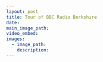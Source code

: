 ```yaml
---
layout: post
title: Tour of BBC Radio Berkshire
date:
main_image_path:
video_embed:
images:
  - image_path:
    description:
---
```

